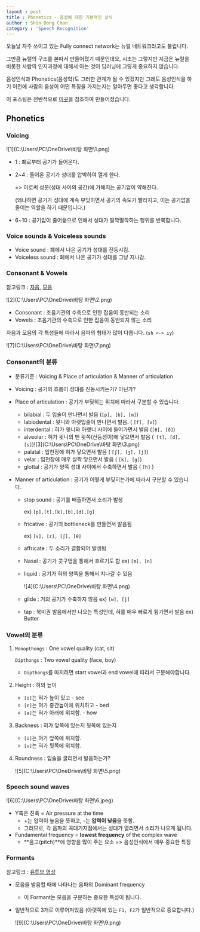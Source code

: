 ```yaml
---
layout : post
title : Phonetics - 음성에 대한 기본적인 상식  
author : Shin Dong Chan
category : 'Speech Recognition'
---
```


오늘날 자주 쓰이고 있는 Fully connect network는 뉴럴 네트워크라고도 불립니다.

그만큼 뉴럴의 구조를 본따서 만들어졌기 때문인데요, 시초는 그렇지만 지금은 뉴럴을 비롯한 사람의 인지과정에 대해서 아는 것이 딥러닝에 그렇게 중요하지 않습니다.

음성인식과 Phonetics(음성학)도 그러한 관계가 될 수 있겠지만 그래도 음성인식을 하기 이전에 사람의 음성이 어떤 특징을 가지는지는 알아두면 좋다고 생각합니다.

이 포스팅은 전반적으로 [이곳](https://medium.com/@jonathan_hui/speech-recognition-phonetics-d761ea1710c0)을 참조하여 만들어졌습니다.

## Phonetics

### Voicing

![1](C:\Users\PC\OneDrive\바탕 화면\1.png)

* 1 : 폐로부터 공기가 들어온다.

* 2~4 : 들어온 공기가 성대를 압박하여 열게 한다.

  => 이로써 성문(성대 사이의 공간)에 가해지는 공기압이 약해진다.

  (왜냐하면 공기가 성대에 계속 부딪히면서 공기의 속도가 빨라지고, 이는 공기압을 줄이는 역할을 하기 때문입니다.)

* 6~10 : 공기압이 줄어듦으로 인해서 성대가 딸깍딸깍하는 행위를 반복합니다.



### Voice sounds & Voiceless sounds

* Voice sound : 폐에서 나온 공기가 성대를 진동시킴.
* Voiceless sound : 폐에서 나온 공기가 성대를 그냥 지나감.



### Consonant & Vowels

참고링크 : [자음](https://www.youtube.com/watch?v=dfoRdKuPF9I), [모음](https://www.youtube.com/watch?v=u7jQ8FELbIo&t=6s)

![2](C:\Users\PC\OneDrive\바탕 화면\2.png)

* Consonant : 조음기관의 수축으로 인한 잡음이 동반되는 소리
* Vowels : 조음기관의 수축으로 인한 잡음이 동반되지 않는 소리

자음과 모음의 각 특성들에 따라서 음파의 형태가 많이 다릅니다. (`sh <-> iy`)

![7](C:\Users\PC\OneDrive\바탕 화면\7.png)





### Consonant의 분류

* 분류기준 : Voicing & Place of articulation & Manner of articulation

* Voicing : 공기의 흐름이 성대를 진동시키는가? 아닌가?

* Place of articulation : 공기가 부딪히는 위치에 따라서 구분할 수 있습니다.

  * bilabial : 두 입술이 만나면서 발음 (`[p], [b], [m]`)
  * labiodental : 윗니와 아랫입술이 만나면서 발음. ( `[f], [v]`)
  * interdental : 혀가 윗니와 아랫니 사이에 들어가면서 발음 (`[θ], [ð]`)
  * alveolar : 혀가 윗니의 맨 윗쪽(산등성이)에 닿으면서 발음 (` [t], [d], [s]`)![3](C:\Users\PC\OneDrive\바탕 화면\3.png)
  * palatal : 입천장에 혀가 닿으면서 발음 ( `[ʃ], [ʒ], [j]`)
  * velar : 입천장에 매우 살짝 닿으면서 발음 ( `[k], [g]`)
  * glottal : 공기가 양쪽 성대 사이에서 수축하면서 발음 ( `[h]` )

* Manner of articulation : 공기가 어떻게 부딪히는가에 따라서 구분할 수 있습니다.

  * stop sound : 공기를 배출하면서 소리가 발생

    ex) `[p],[t],[k],[b],[d],[g]`

  * fricative : 공기의 bottleneck를 만들면서 발음됨

    ex) `[v], [z], [ʃ], [θ]`

  * affricate : 두 소리가 결합되어 발생됨

  * Nasal : 공기가 콧구멍을 통해서 흐르기도 함 ex) `[m], [n]`

  * liquid : 공기가 혀의 양쪽을 통해서 지나갈 수 있음

    ![4](C:\Users\PC\OneDrive\바탕 화면\4.png)

  * glide : 거의 공기가 수축하지 않음 ex) `[w], [j]`

  * tap : 북미권 발음에서만 나오는 특성인데, 혀를 매우 빠르게 튕기면서 발음 ex) Butter



### Vowel의 분류

1. `Monopthongs` : One vowel quality (cat, sit)

   `Dipthongs` : Two vowel quality (face, boy)

   * `Dipthongs`를 따지려면 start vowel과 end vowel에 따라서 구분해야합니다.

2. Height : 혀의 높이

   * `[i]`는 혀가 높이 있고 - see
   * `[ɛ]`는 혀가 중간높이에 위치하고 - bed
   * `[a]`는 혀가 아래에 위치함. - how

3. Backness : 혀가 앞쪽에 있는지 뒷쪽에 있는지

   * `[i]`는 혀가 앞쪽에 위치함.
   * `[u]`는 혀가 뒷쪽에 위치함.

4. Roundness : 입술을 굴리면서 발음하는가?

   ![5](C:\Users\PC\OneDrive\바탕 화면\5.png)

   

### Speech sound waves

![6](C:\Users\PC\OneDrive\바탕 화면\6.jpeg)

* Y축은 진폭 = Air pressure at the time
  * +는 압력이 높음을 뜻하고, -는 **압력이 낮음**을 뜻함.
  * 그러므로, 각 음파의 꼭대기지점에서는 성대가 열리면서 소리가 나오게 됩니다.
* Fundamental frequency  = **lowest frequency** of the complex wave
  * **음고(pitch)**에 영향을 많이 주는 요소 => 음성인식에서 매우 중요한 특징



### Formants 

참고링크 : [유튜브 영상](https://www.youtube.com/watch?v=rtgKpKJYFNc)

* 모음을 발음할 때에 나타나는 음파의 Dominant frequency

  * 이 Formant는 모음을 구분하는 중요한 특성이 됩니다.

* 일반적으로 3개로 이루어져있음 (아랫쪽에 있는 `F1, F2`가 일반적으로 중요합니다.)

  ![9](C:\Users\PC\OneDrive\바탕 화면\9.png)